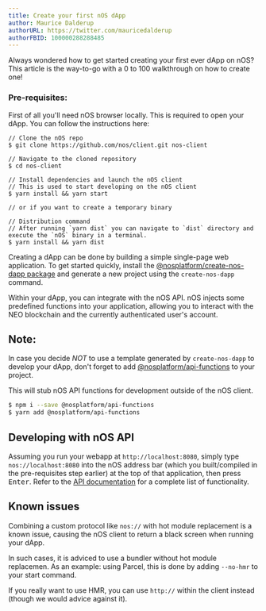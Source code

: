 ```yaml
---
title: Create your first nOS dApp
author: Maurice Dalderup
authorURL: https://twitter.com/mauricedalderup
authorFBID: 100000288288485
---
```



Always wondered how to get started creating your first ever dApp on nOS?
This article is the way-to-go with a 0 to 100 walkthrough on how to create one!

<!--truncate-->

### Pre-requisites:

First of all you'll need nOS browser locally. This is required to open your dApp.
You can follow the instructions here:

```
// Clone the nOS repo
$ git clone https://github.com/nos/client.git nos-client

// Navigate to the cloned repository
$ cd nos-client

// Install dependencies and launch the nOS client
// This is used to start developing on the nOS client
$ yarn install && yarn start

// or if you want to create a temporary binary

// Distribution command
// After running `yarn dist` you can navigate to `dist` directory and execute the `nOS` binary in a terminal.
$ yarn install && yarn dist
```

Creating a dApp can be done by building a simple single-page web application.  To get started
quickly, install the [@nosplatform/create-nos-dapp package](https://www.npmjs.com/package/@nosplatform/create-nos-dapp) and generate a new project using the `create-nos-dapp` command.

Within your dApp, you can integrate with the nOS API. nOS injects some predefined functions into
your application, allowing you to interact with the NEO blockchain and the currently authenticated
user's account.

## Note:
In case you decide *NOT* to use a template generated by `create-nos-dapp` to develop your dApp, don't forget to add [@nosplatform/api-functions](https://www.npmjs.com/package/@nosplatform/api-functions) to your project.

This will stub nOS API functions for development outside of the nOS client.

```sh
$ npm i --save @nosplatform/api-functions
$ yarn add @nosplatform/api-functions
```



## Developing with nOS API

Assuming you run your webapp at `http://localhost:8080`, simply type `nos://localhost:8080` into the nOS
address bar (which you built/compiled in the pre-requisites step earlier) at the top of that application, then press <kbd>Enter</kbd>.  Refer to the
[API documentation](./api.md) for a complete list of functionality.

## Known issues
Combining a custom protocol like `nos://` with hot module replacement is a known issue, causing the nOS client to return a black screen when running your dApp.

In such cases, it is adviced to use a bundler without hot module replacemen. As an example: using Parcel, this is done by adding `--no-hmr` to your start command.

If you really want to use HMR, you can use `http://` within the client instead (though we would advice against it).
